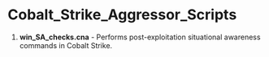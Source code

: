 # Cobalt_Strike_Aggressor_Scripts
1. **win_SA_checks.cna** - Performs post-exploitation situational awareness commands in Cobalt Strike.
